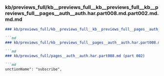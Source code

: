 ### kb/previews_full/kb__previews_full__kb__previews_full__kb__previews_full__pages__auth__auth.har.part008.md.part002.md.md.md

```md
### kb/previews_full/kb__previews_full__kb__previews_full__pages__auth__auth.har.part008.md.part002.md.md

```md
### kb/previews_full/kb__previews_full__pages__auth__auth.har.part008.md.part002.md

```md
### kb/previews_full/pages__auth__auth.har.part008.md (part 002)

```md
unctionName": "subscribe",
                
```

```

```

```

```
